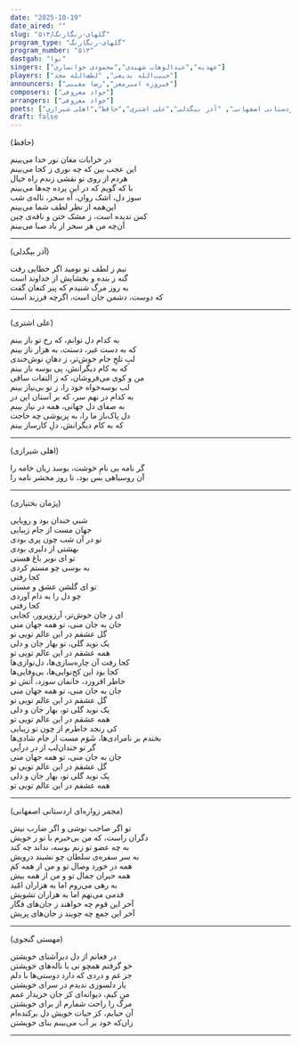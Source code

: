 ```yaml
---
date: "2025-10-19"
date_aired: ""
slug: "گلهای-رنگارنگ/۵۱۳"
program_type: "گلهای-رنگارنگ" 
program_number: "۵۱۳"
dastgah: "نوا"
singers: ["عهدیه","عبدالوهاب شهیدی","محمودی خوانساری"]
players: ["حبیب‌الله بدیعی", "لطف‌الله مجد"]
announcers: ["فیروزه امیرمعز","رضا معینی"]
composers: ["جواد معروفی"]
arrangers: ["جواد معروفی"]
poets: ["مهستی گنجوی", "پژمان بختیاری", "مجمر زواره‌ای اردستانی اصفهانی", "آذر بیگدلی","علی اشتری","حافظ","اهلی شیرازی"]
draft: false
---
```


(حافظ)

در خرابات مغان نور خدا می‌بینم  
این عجب بین که چه نوری ز کجا می‌بینم  
هردم از روی تو نقشی زندم راه خیال  
با که گویم که در این پرده چه‌ها می‌بینم  
سوز دل، اشک روان، آه سحر، ناله‌ی شب  
این‌همه از نظر لطف شما می‌بینم  
کس ندیده است، ز مشک ختن و نافه‌ی چین  
آن‌چه من هر سحر از باد صبا می‌بینم  

---

(آذر بیگدلی)

نیم ز لطف تو نومید اگر خطایی رفت  
گنه ز بنده و بخشایش از خداوند است  
به روز مرگ شنیدم که پیر کنعان گفت  
که دوست، دشمن جان است، اگرچه فرزند است  

---

(علی اشتری)

به کدام دل توانم، که رخ تو باز بینم  
که به دست غیر، دستت، به هزار ناز بینم  
لبِ تلخِ جام خوش‌تر، ز دهانِ نوش‌خندی  
که به کام دیگرانش، پی بوسه باز بینم  
من و کوی می‌فروشان، که ز التفات ساقی  
لب بوسه‌خواه خود را، ز تو بی‌نیاز بینم  
به کدام در نهم سر، که بر آستان این در  
به صفای دل جهانی، همه در نیاز بینم  
دل پاک‌باز ما را، به پریوشی چه حاجت  
که به کام دیگرانش، دلِ کارساز بینم  

---

(اهلی شیرازی)

گر نامه بی نامِ خوشت، بوسد زبان خامه را  
آن روسیاهی بس بود، تا روز محشر نامه را  

---

(پژمان بختیاری)

شبی خندان بود و رویایی  
جهان مست از جام زیبایی  
تو در آن شب چون پری بودی  
بهشتی از دلبری بودی  
تو ای نوبر باغ هستی  
به بوسی چو مستم کردی  
کجا رفتی  
تو ای گلشن عشق و مستی  
چو دل را به دام آوردی  
کجا رفتی  
ای ز جان خوش‌تر، آرزوپرور، کجایی  
جان به جان منی، تو همه جهان منی  
گل عشقم در این عالم تویی تو  
یک نوید گلی، تو بهار جان و دلی  
همه عشقم در این عالم تویی تو  
کجا رفت آن چاره‌سازی‌ها، دل‌نوازی‌ها  
کجا بود این کج‌نوایی‌ها، بی‌وفایی‌ها  
خاطر افروزد، خانمان سوزد، آتش تو  
جان به جان منی، تو همه جهان منی  
گل عشقم در این عالم تویی تو  
یک نوید گلی تو، بهار جان و دلی  
همه عشقم در این عالم تویی تو  
کی رنجد خاطرم از چون تو زیبایی  
بخندم بر نامرادی‌ها، شَوَم مست از جام شادی‌ها  
گر تو خندان‌لب از در درآیی  
جان به جان منی، تو همه جهان منی  
گل عشقم در این عالم تویی تو  
یک نوید گلی تو، بهار جان و دلی  
همه عشقم در این عالم تویی تو  

---

(مجمر زواره‌ای اردستانی اصفهانی)

تو اگر صاحب نوشی و اگر ضارب نیش  
دگران راست، که من بی‌خبرم با تو ز خویش  
به چه عضو تو زنم بوسه، نداند چه کند  
به سر سفره‌ی سلطان چو نشیند درویش  
همه در خورد وصال تو و من از همه کم  
همه حیران جمال تو و من از همه بیش  
به رهی می‌روم اما به هزاران امّید  
قدمی می‌نهم اما به هزاران تشویش  
آخر این قوم چه خواهند ز جان‌های فگار  
آخر این جمع چه جویند ز جان‌های پریش  

---

(مهستی گنجوی)

در فغانم از دل دیرآشنای خویشتن  
خو گرفتم همچو نی با ناله‌های خویشتن  
جز غم و دردی که دارد دوستی‌ها با دلم  
یار دلسوزی ندیدم در سرای خویشتن  
من کیم، دیوانه‌ای کز جان خریدار غمم  
مرگ را راحت شمارم از برای خویشتن  
آن حبابم، کز حیات خویش دل برکنده‌ام  
زان‌که خود بر آب می‌بینم بنای خویشتن

---